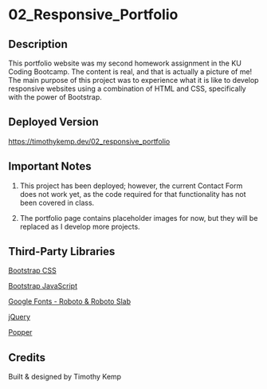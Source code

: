 # 02_Responsive_Portfolio

## Description

This portfolio website was my second homework assignment in the KU Coding Bootcamp. The content is real, and that is actually a picture of me! The main purpose of this project was to experience what it is like to develop responsive websites using a combination of HTML and CSS, specifically with the power of Bootstrap.

## Deployed Version

<https://timothykemp.dev/02_responsive_portfolio>

## Important Notes

1. This project has been deployed; however, the current Contact Form does not work yet, as the code required for that functionality has not been covered in class.

1. The portfolio page contains placeholder images for now, but they will be replaced as I develop more projects.

## Third-Party Libraries

[Bootstrap CSS](https://stackpath.bootstrapcdn.com/bootstrap/4.5.2/css/bootstrap.min.css)

[Bootstrap JavaScript](https://stackpath.bootstrapcdn.com/bootstrap/4.5.2/js/bootstrap.min.js)

[Google Fonts - Roboto & Roboto Slab](https://fonts.googleapis.com/css2?family=Roboto+Slab:wght@700&family=Roboto:wght@300;400&display=swap)

[jQuery](https://code.jquery.com/jquery-3.5.1.slim.min.js)

[Popper](https://cdn.jsdelivr.net/npm/popper.js@1.16.1/dist/umd/popper.min.js)

## Credits

Built & designed by Timothy Kemp
